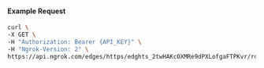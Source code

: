 <!-- Code generated for API Clients. DO NOT EDIT. -->

#### Example Request

```bash
curl \
-X GET \
-H "Authorization: Bearer {API_KEY}" \
-H "Ngrok-Version: 2" \
https://api.ngrok.com/edges/https/edghts_2twHAKc0XMRe9dPXLofgaFTPKvr/routes/edghtsrt_2twHAGHfHWLF2vkdGPUp5PPTGai/circuit_breaker
```

